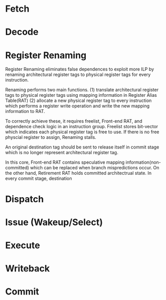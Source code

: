 # Fetch

# Decode

# Register Renaming
Register Renaming eliminates false dependences to exploit more ILP by renaming architectural register tags to physical register tags for every instruction.

Renaming performs two main functions.
(1) translate architectural register tags to physical register tags using mapping information in Register Alias Table(RAT)
(2) allocate a new physical register tag to every instruction which performs a register write operation and write the new mapping information to RAT.

To correctly achieve these, it requires freelist, Front-end RAT, and dependence check logic in an instruction group. Freelist stores bit-vector which indicates each physical register tag is free to use. If there is no free physcial register to assign, Renaming stalls.

An original destination tag should be sent to release itself in commit stage which is no longer represent architectural register tag. 

In this core, Front-end RAT contains speculative mapping information(non-committed) which can be replaced when branch mispredictions occur. On the other hand, Retirement RAT holds committed architectrual state. In every commit stage, destination

# Dispatch

# Issue (Wakeup/Select)

# Execute

# Writeback

# Commit